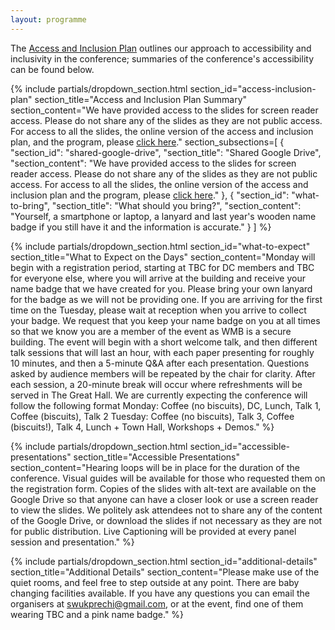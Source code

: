```yaml
---
layout: programme
---
```


The [Access and Inclusion Plan](https://docs.google.com/document/d/1EFZFd0djQXFNtJB2qIjqMsXmU95Qylhe/edit?tab=t.0) outlines our approach to accessibility and inclusivity in the conference; summaries of the conference's accessibility can be found below.

{% include partials/dropdown_section.html
section_id="access-inclusion-plan"
section_title="Access and Inclusion Plan Summary"
section_content="We have provided access to the slides for screen reader access. Please do not share any of the slides as they are not public access. For access to all the slides, the online version of the access and inclusion plan, and the program, please [click here](https://drive.google.com/drive/folders/1FhxC_oDPDi4gw_WkYRKJEiflB_PLmk8_?usp=drive_link)."
section_subsections=[
{
"section_id": "shared-google-drive",
"section_title": "Shared Google Drive",
"section_content": "We have provided access to the slides for screen reader access. Please do not share any of the slides as they are not public access. For access to all the slides, the online version of the access and inclusion plan and the program, please [click here](https://drive.google.com/drive/folders/1FhxC_oDPDi4gw_WkYRKJEiflB_PLmk8_?usp=drive_link)."
},
{
"section_id": "what-to-bring",
"section_title": "What should you bring?",
"section_content": "Yourself, a smartphone or laptop, a lanyard and last year's wooden name badge if you still have it and the information is accurate."
}
]
%}

{% include partials/dropdown_section.html
section_id="what-to-expect"
section_title="What to Expect on the Days"
section_content="Monday will begin with a registration period, starting at TBC for DC members and TBC for everyone else, where you will arrive at the building and receive your name badge that we have created for you. Please bring your own lanyard for the badge as we will not be providing one. If you are arriving for the first time on the Tuesday, please wait at reception when you arrive to collect your badge. We request that you keep your name badge on you at all times so that we know you are a member of the event as WMB is a secure building. The event will begin with a short welcome talk, and then different talk sessions that will last an hour, with each paper presenting for roughly 10 minutes, and then a 5-minute Q&A after each presentation. Questions asked by audience members will be repeated by the chair for clarity. After each session, a 20-minute break will occur where refreshments will be served in The Great Hall. We are currently expecting the conference will follow the following format Monday: Coffee (no biscuits), DC, Lunch, Talk 1, Coffee (biscuits), Talk 2 Tuesday: Coffee (no biscuits), Talk 3, Coffee (biscuits!), Talk 4, Lunch + Town Hall, Workshops + Demos."
%}

{% include partials/dropdown_section.html
section_id="accessible-presentations"
section_title="Accessible Presentations"
section_content="Hearing loops will be in place for the duration of the conference. Visual guides will be available for those who requested them on the registration form. Copies of the slides with alt-text are available on the Google Drive so that anyone can have a closer look or use a screen reader to view the slides. We politely ask attendees not to share any of the content of the Google Drive, or download the slides if not necessary as they are not for public distribution. Live Captioning will be provided at every panel session and presentation." %}

{% include partials/dropdown_section.html
section_id="additional-details"
section_title="Additional Details"
section_content="Please make use of the quiet rooms, and feel free to step outside at any point. There are baby changing facilities available. If you have any questions you can email the organisers at [swukprechi@gmail.com](swukprechi@gmail.com), or at the event, find one of them wearing TBC and a pink name badge." %}
